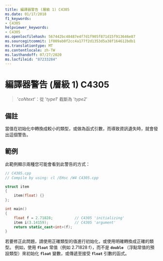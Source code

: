 ```yaml
---
title: 編譯器警告 (層級 1) C4305
ms.date: 01/17/2018
f1_keywords:
- C4305
helpviewer_keywords:
- C4305
ms.openlocfilehash: 567442bc48487e4f7d1f905f871d15f913646e87
ms.sourcegitcommit: 1f009ab0f2cc4a177f2d1353d5a38f164612bdb1
ms.translationtype: MT
ms.contentlocale: zh-TW
ms.lasthandoff: 07/27/2020
ms.locfileid: "87233284"
---
```

# <a name="compiler-warning-level-1-c4305"></a>編譯器警告 (層級 1) C4305

> '*coNtext*'：從 '*type1*' 截斷為 '*type2*'

## <a name="remarks"></a>備註

當值在初始化中轉換成較小的類型，或做為函式引數，而導致資訊遺失時，就會發出這個警告。

## <a name="example"></a>範例

此範例顯示兩種您可能會看到此警告的方式：

```cpp
// C4305.cpp
// Compile by using: cl /EHsc /W4 C4305.cpp

struct item
{
    item(float) {}
};

int main()
{
    float f = 2.71828;          // C4305 'initializing'
    item i(3.14159);            // C4305 'argument'
    return static_cast<int>(f);
}
```

若要修正此問題，請使用正確類型的值進行初始化，或使用明確轉換成正確的類型。 例如，使用 **`float`** 常值（例如 2.71828 f），而不是 **`double`** （浮點常值的預設類型）來初始化 **`float`** 變數，或傳遞至接受 **`float`** 引數的函式。
